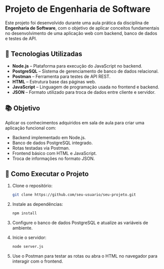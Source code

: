 # Projeto de Engenharia de Software

Este projeto foi desenvolvido durante uma aula prática da disciplina de **Engenharia de Software**, com o objetivo de aplicar conceitos fundamentais no desenvolvimento de uma aplicação web com backend, banco de dados e testes de API.

## 🚀 Tecnologias Utilizadas

* **Node.js** – Plataforma para execução do JavaScript no backend.
* **PostgreSQL** – Sistema de gerenciamento de banco de dados relacional.
* **Postman** – Ferramenta para testes de API REST.
* **HTML** – Estrutura base das páginas web.
* **JavaScript** – Linguagem de programação usada no frontend e backend.
* **JSON** – Formato utilizado para troca de dados entre cliente e servidor.

## 📚 Objetivo

Aplicar os conhecimentos adquiridos em sala de aula para criar uma aplicação funcional com:

* Backend implementado em Node.js.
* Banco de dados PostgreSQL integrado.
* Rotas testadas via Postman.
* Frontend básico com HTML e JavaScript.
* Troca de informações no formato JSON.

## 💪 Como Executar o Projeto

1. Clone o repositório:

   ```bash
   git clone https://github.com/seu-usuario/seu-projeto.git
   ```
2. Instale as dependências:

   ```bash
   npm install
   ```
3. Configure o banco de dados PostgreSQL e atualize as variáveis de ambiente.
4. Inicie o servidor:

   ```bash
   node server.js
   ```
5. Use o Postman para testar as rotas ou abra o HTML no navegador para interagir com o frontend.
